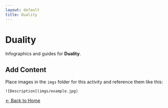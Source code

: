 ```yaml
---
layout: default
title: Duality
---
```


<div class="container">
<h1>Duality</h1>
<p>Infographics and guides for <strong>Duality</strong>.</p>
</div>

## Add Content

Place images in the `imgs` folder for this activity and reference them like this:

`![Description](imgs/example.jpg)`

[← Back to Home](../../index.html)
